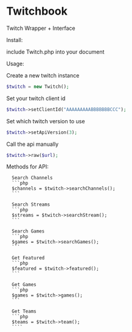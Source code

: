 # Twitchbook
Twitch Wrapper + Interface

Install:

  include Twitch.php into your document


Usage:
  
  Create a new twitch instance
  ```php
  $twitch = new Twitch();
  ```
  
  Set your twitch client id
  ```php
  $twitch->setClientId("AAAAAAAAABBBBBBBCCC");
  ```
	
  Set which twitch version to use
  ```php
  $twitch->setApiVersion(3);
  ```
  
  Call the api manually
  ```php
  $twitch->raw($url);
  ```
  
  Methods for API: 
  
	  Search Channels
	  ```php
	  $channels = $twitch->searchChannels();
	  ```
	  
	  Search Streams
	  ```php
	  $streams = $twitch->searchStream();
	  ```
	  
	  Search Games 
	  ```php
	  $games = $twitch->searchGames();
	  ```
	  
	  Get Featured 
	  ```php
	  $featured = $twitch->featured();
	  ```
	  
	  Get Games 
	  ```php
	  $games = $twitch->games();
	  ```
	  
	  Get Teams
	  ```php
	  $teams = $twitch->team();
	  ````
